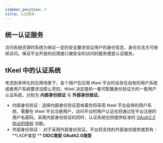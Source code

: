 ```yaml
---
sidebar_position: 3
title: 认证服务
---
```


## 统一认证服务

访问系统资源时系统为保证一定的安全要求验证用户的身份信息，身份合法方可继续访问。保证平台开放的应用接口被安全的访问的服务便是认证服务。

## tKeel 中的认证系统

考虑到多样化的应用场景下，各个用户在应用 tKeel 平台时会存在自有的用户系统或者用户系统要求没那么苛刻，tKeel 决定提供一套可配置身份验证方的一套用户认证系统，分别为 **内部身份验证** 与 **外部身份验证**。

-   内部身份验证：选择内部身份验证意味着你将采用 tkeel 平台自带的用户系统，需要在 tKeel 平台注册用户，访问平台时用户认证也将通过在平台注册的用户名密码。采用内部身份验证的同时，认证系统也将提供标准的  [OAuth2.0 协议的授权](./SECURITY-006-oauth2.md) 功能。
-   外部身份验证： 对于采用外部身份验证，平台将支持的外部身份提供类型有：**LADP类型 **  **OIDC类型**  **OAuth2.0类型**



